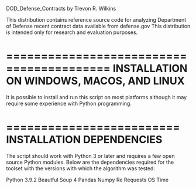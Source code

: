 DOD_Defense_Contracts by Trevon R. Wilkins

This distribution contains reference source code for analyzing Department of Defense recent contract data available from defense.gov This distribution is intended only for research and evaluation purposes.

=========================================
INSTALLATION ON WINDOWS, MACOS, AND LINUX
=========================================
It is possible to install and run this script on most platforms although it may require some experience with Python programming.

========================= 
INSTALLATION DEPENDENCIES
========================= 
The script should work with Python 3 or later and requires a few open source Python modules. Below are the dependencies required for the toolset with the versions with which the algorithm was tested:

Python 3.9.2
Beautful Soup 4
Pandas
Numpy
Re
Requests
OS
Time
